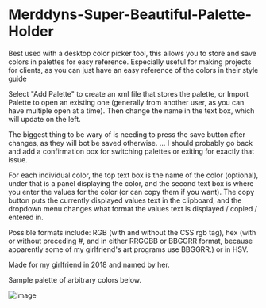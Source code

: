 # Merddyns-Super-Beautiful-Palette-Holder
Best used with a desktop color picker tool, this allows you to store and save colors in palettes for easy reference. Especially useful for making projects for clients, as you can just have an easy reference of the colors in their style guide 

Select "Add Palette" to create an xml file that stores the palette, or Import Palette to open an existing one (generally from another user, as you can have multiple open at a time). Then change the name in the text box, which will update on the left.

The biggest thing to be wary of is needing to press the save button after changes, as they will bot be saved otherwise. ... I should probably go back and add a confirmation box for switching palettes or exiting for exactly that issue.

For each individual color, the top text box is the name of the color (optional), under that is a panel displaying the color, and the second text box is where you enter the values for the color (or can copy them if you want). The copy button puts the currently displayed values text in the clipboard, and the dropdown menu changes what format the values text is displayed / copied / entered in.

Possible formats include: RGB (with and without the CSS rgb tag), hex (with or without preceding #, and in either RRGGBB or BBGGRR format, because apparently some of my girlfriend's art programs use BBGGRR.) or in HSV.

Made for my girlfriend in 2018 and named by her.

Sample palette of arbitrary colors below.

![image](https://user-images.githubusercontent.com/34362128/177022657-0f927a4f-d597-4445-98cb-c1f9fd0bc4c6.png)
